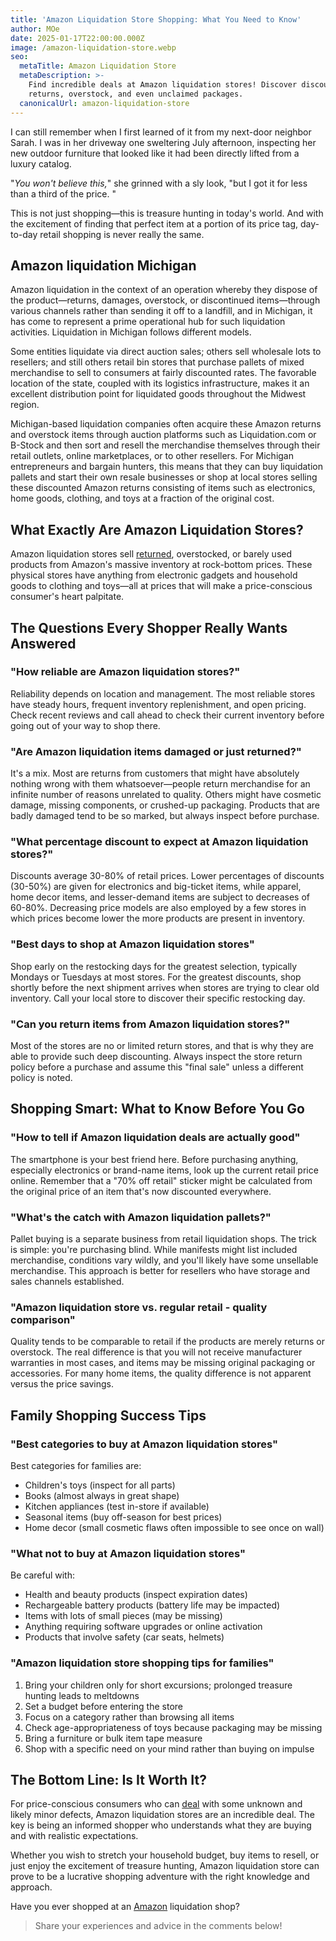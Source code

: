 ```yaml
---
title: 'Amazon Liquidation Store Shopping: What You Need to Know'
author: MOe
date: 2025-01-17T22:00:00.000Z
image: /amazon-liquidation-store.webp
seo:
  metaTitle: Amazon Liquidation Store
  metaDescription: >-
    Find incredible deals at Amazon liquidation stores! Discover discounted
    returns, overstock, and even unclaimed packages.
  canonicalUrl: amazon-liquidation-store
---
```


I can still remember when I first learned of it from my next-door neighbor Sarah. I was in her driveway one sweltering July afternoon, inspecting her new outdoor furniture that looked like it had been directly lifted from a luxury catalog.

"*You won't believe this,*" she grinned with a sly look, "but I got it for less than a third of the price. "

This is not just shopping—this is treasure hunting in today's world. And with the excitement of finding that perfect item at a portion of its price tag, day-to-day retail shopping is never really the same.

## Amazon liquidation Michigan

Amazon liquidation in the context of an operation whereby they dispose of the product—returns, damages, overstock, or discontinued items—through various channels rather than sending it off to a landfill, and in Michigan, it has come to represent a prime operational hub for such liquidation activities. Liquidation in Michigan follows different models. 

Some entities liquidate via direct auction sales; others sell wholesale lots to resellers; and still others retail bin stores that purchase pallets of mixed merchandise to sell to consumers at fairly discounted rates. The favorable location of the state, coupled with its logistics infrastructure, makes it an excellent distribution point for liquidated goods throughout the Midwest region. 

Michigan-based liquidation companies often acquire these Amazon returns and overstock items through auction platforms such as Liquidation.com or B-Stock and then sort and resell the merchandise themselves through their retail outlets, online marketplaces, or to other resellers. For Michigan entrepreneurs and bargain hunters, this means that they can buy liquidation pallets and start their own resale businesses or shop at local stores selling these discounted Amazon returns consisting of items such as electronics, home goods, clothing, and toys at a fraction of the original cost.

## What Exactly Are Amazon Liquidation Stores?

Amazon liquidation stores sell [returned](https://lobinstores.com/blog/amazon-return-stores), overstocked, or barely used products from Amazon's massive inventory at rock-bottom prices. These physical stores have anything from electronic gadgets and household goods to clothing and toys—all at prices that will make a price-conscious consumer's heart palpitate.

## The Questions Every Shopper Really Wants Answered

### "How reliable are Amazon liquidation stores?"

Reliability depends on location and management. The most reliable stores have steady hours, frequent inventory replenishment, and open pricing. Check recent reviews and call ahead to check their current inventory before going out of your way to shop there.

### "Are Amazon liquidation items damaged or just returned?"

It's a mix. Most are returns from customers that might have absolutely nothing wrong with them whatsoever—people return merchandise for an infinite number of reasons unrelated to quality. Others might have cosmetic damage, missing components, or crushed-up packaging. Products that are badly damaged tend to be so marked, but always inspect before purchase.

### "What percentage discount to expect at Amazon liquidation stores?"

Discounts average 30-80% of retail prices. Lower percentages of discounts (30-50%) are given for electronics and big-ticket items, while apparel, home decor items, and lesser-demand items are subject to decreases of 60-80%. Decreasing price models are also employed by a few stores in which prices become lower the more products are present in inventory.

### "Best days to shop at Amazon liquidation stores"

Shop early on the restocking days for the greatest selection, typically Mondays or Tuesdays at most stores. For the greatest discounts, shop shortly before the next shipment arrives when stores are trying to clear old inventory. Call your local store to discover their specific restocking day.

### "Can you return items from Amazon liquidation stores?"

Most of the stores are no or limited return stores, and that is why they are able to provide such deep discounting. Always inspect the store return policy before a purchase and assume this "final sale" unless a different policy is noted.

## Shopping Smart: What to Know Before You Go

### "How to tell if Amazon liquidation deals are actually good"

The smartphone is your best friend here. Before purchasing anything, especially electronics or brand-name items, look up the current retail price online. Remember that a "70% off retail" sticker might be calculated from the original price of an item that's now discounted everywhere.

### "What's the catch with Amazon liquidation pallets?"

Pallet buying is a separate business from retail liquidation shops. The trick is simple: you're purchasing blind. While manifests might list included merchandise, conditions vary wildly, and you'll likely have some unsellable merchandise. This approach is better for resellers who have storage and sales channels established.

### "Amazon liquidation store vs. regular retail - quality comparison"

Quality tends to be comparable to retail if the products are merely returns or overstock. The real difference is that you will not receive manufacturer warranties in most cases, and items may be missing original packaging or accessories. For many home items, the quality difference is not apparent versus the price savings.

## Family Shopping Success Tips

### "Best categories to buy at Amazon liquidation stores"

Best categories for families are:

* Children's toys (inspect for all parts)
* Books (almost always in great shape)
* Kitchen appliances (test in-store if available)
* Seasonal items (buy off-season for best prices)
* Home decor (small cosmetic flaws often impossible to see once on wall)

### "What not to buy at Amazon liquidation stores"

Be careful with:

* Health and beauty products (inspect expiration dates)
* Rechargeable battery products (battery life may be impacted)
* Items with lots of small pieces (may be missing)
* Anything requiring software upgrades or online activation
* Products that involve safety (car seats, helmets)

### "Amazon liquidation store shopping tips for families"

1. Bring your children only for short excursions; prolonged treasure hunting leads to meltdowns
2. Set a budget before entering the store
3. Focus on a category rather than browsing all items
4. Check age-appropriateness of toys because packaging may be missing
5. Bring a furniture or bulk item tape measure
6. Shop with a specific need on your mind rather than buying on impulse

## The Bottom Line: Is It Worth It?

For price-conscious consumers who can [deal](https://lobinstores.com/blog/cheap-high-end-thrift-stores-near-me) with some unknown and likely minor defects, Amazon liquidation stores are an incredible deal. The key is being an informed shopper who understands what they are buying and with realistic expectations.

Whether you wish to stretch your household budget, buy items to resell, or just enjoy the excitement of treasure hunting, Amazon liquidation store can prove to be a lucrative shopping adventure with the right knowledge and approach.

Have you ever shopped at an [Amazon](https://amazon.com) liquidation shop?

> Share your experiences and advice in the comments below!
